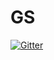 # GS

[![Gitter](https://badges.gitter.im/Join%20Chat.svg)](https://gitter.im/mamluka/GS?utm_source=badge&utm_medium=badge&utm_campaign=pr-badge&utm_content=badge)